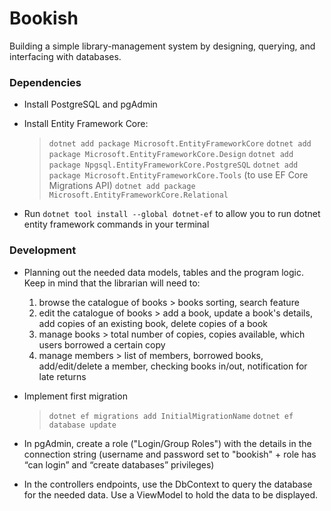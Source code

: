 # Bookish

Building a simple library-management system by designing, querying, and interfacing with databases.

### Dependencies

- Install PostgreSQL and pgAdmin

- Install Entity Framework Core:
  > `dotnet add package Microsoft.EntityFrameworkCore`
  > `dotnet add package Microsoft.EntityFrameworkCore.Design`
  > `dotnet add package Npgsql.EntityFrameworkCore.PostgreSQL`
  > `dotnet add package Microsoft.EntityFrameworkCore.Tools` (to use EF Core Migrations API)
  > `dotnet add package Microsoft.EntityFrameworkCore.Relational`
  
- Run `dotnet tool install --global dotnet-ef` to allow you to run dotnet entity framework commands in your terminal


### Development

- Planning out the needed data models, tables and the program logic.
  Keep in mind that the librarian will need to:
  1. browse the catalogue of books > books sorting, search feature
  2. edit the catalogue of books > add a book, update a book's details, add copies of an existing book, delete copies of a book
  3. manage books > total number of copies, copies available, which users borrowed a certain copy
  4. manage members > list of members, borrowed books, add/edit/delete a member, checking books in/out, notification for late returns
 
- Implement first migration
  > `dotnet ef migrations add InitialMigrationName`
  > `dotnet ef database update`

- In pgAdmin, create a role ("Login/Group Roles") with the details in the connection string (username and password set to "bookish" + role has  “can login” and “create databases” privileges)
  
- In the controllers endpoints, use the DbContext to query the database for the needed data.
  Use a ViewModel to hold the data to be displayed.
